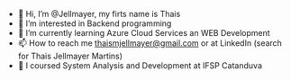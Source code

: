 - 👋 Hi, I’m @Jellmayer, my firts name is Thais
- 👀 I’m interested in Backend programming
- 🌱 I’m currently learning Azure Cloud Services an WEB Development
- 📫 How to reach me thaismjellmayer@gmail.com or at LinkedIn (search for Thais Jellmayer Martins)
- 📜 I coursed System Analysis and Development at IFSP Catanduva
<!---
Jellmayer/Jellmayer is a ✨ special ✨ repository because its `README.md` (this file) appears on your GitHub profile.
You can click the Preview link to take a look at your changes.
--->

